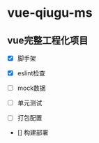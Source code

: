 # vue-qiugu-ms

## vue完整工程化项目

- [x] 脚手架

- [x] eslint检查

- [ ] mock数据

- [ ] 单元测试

- [ ] 打包配置

- [] 构建部署
